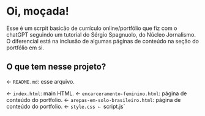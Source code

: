 # Oi, moçada!
Esse é um scrpit basicão de currículo online/portfólio que fiz com o chatGPT seguindo um tutorial do Sérgio Spagnuolo, do Núcleo Jornalismo. O diferencial está na inclusão de algumas páginas de conteúdo na seção do portfólio em si.
## O que tem nesse projeto?

← `README.md`: esse arquivo.

← `index.html`: main HTML.
← `encarceramento-feminino.html`: página de conteúdo do portfolio.
← `arepas-em-solo-brasileiro.html`: página de conteúdo do portfolio.
← `style.css
← `script.js`
